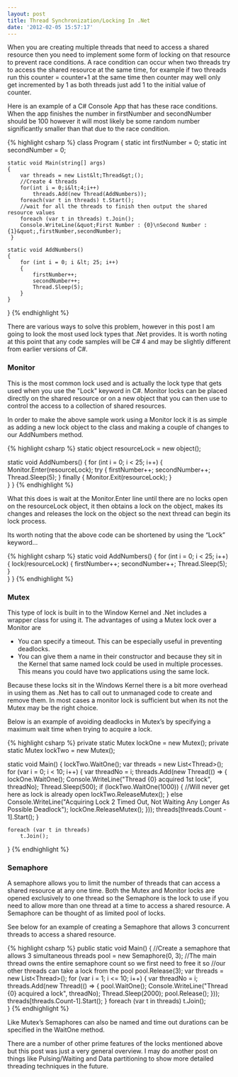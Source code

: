 ```yaml
---
layout: post
title: Thread Synchronization/Locking In .Net
date: '2012-02-05 15:57:17'
---
```

When you are creating multiple threads that need to access a shared resource then you need to implement some form of locking on that resource to prevent race conditions. A race condition can occur when two threads try to access the shared resource at the same time, for example if two threads run this counter = counter+1 at the same time then counter may well only get incremented by 1 as both threads just add 1 to the initial value of counter.

Here is an example of a C# Console App that has these race conditions. When the app finishes the number in firstNumber and secondNumber should be 100 however it will most likely be some random number significantly smaller than that due to the race condition.

 {% highlight csharp %}
 class Program
{
    static int firstNumber = 0;
    static int secondNumber = 0;

    static void Main(string[] args)
    {
        var threads = new List&lt;Thread&gt;();
        //Create 4 threads
        for(int i = 0;i&lt;4;i++)
            threads.Add(new Thread(AddNumbers));
        foreach(var t in threads) t.Start();
        //wait for all the threads to finish then output the shared resource values
        foreach (var t in threads) t.Join();
        Console.WriteLine(&quot;First Number : {0}\nSecond Number : {1}&quot;,firstNumber,secondNumber);
     }

    static void AddNumbers()
    {
        for (int i = 0; i &lt; 25; i++)
        {
            firstNumber++;
            secondNumber++;
            Thread.Sleep(5);
        }
    }
}
{% endhighlight %}

There are various ways to solve this problem, however in this post I am going to look the most used lock types that .Net provides. It is worth noting at this point that any code samples will be C# 4 and may be slightly different from earlier versions of C#.

### Monitor ###

This is the most common lock used and is actually the lock type that gets used when you use the &quot;Lock&quot; keyword in C#. Monitor locks can be placed directly on the shared resource or on a new object that you can then use to control the access to a collection of shared resources.

In order to make the above sample work using a Monitor lock it is as simple as adding a new lock object to the class and making a couple of changes to our AddNumbers method.


{% highlight csharp %}
static object resourceLock = new object();

static void AddNumbers()
{
    for (int i = 0; i &lt; 25; i++)
    {
        Monitor.Enter(resourceLock);
        try
        {
            firstNumber++;
            secondNumber++;
            Thread.Sleep(5);
        }
        finally
        {
            Monitor.Exit(resourceLock);
        }          
    }
}
{% endhighlight %}

What this does is wait at the Monitor.Enter line until there are no locks open on the resourceLock object, it then obtains a lock on the object, makes its changes and releases the lock on the object so the next thread can begin its lock process.

Its worth noting that the above code can be shortened by using the “Lock” keyword…

{% highlight csharp %}
static void AddNumbers()
{
    for (int i = 0; i &lt; 25; i++)
    {
        lock(resourceLock)
        {
            firstNumber++;
            secondNumber++;
            Thread.Sleep(5);
        }       
    }
}
{% endhighlight %}

### Mutex ###

This type of lock is built in to the Window Kernel and .Net includes a wrapper class for using it. The advantages of using a Mutex lock over a Monitor are

* You can specify a timeout. This can be especially useful in preventing deadlocks.
* You can give them a name in their constructor and because they sit in the Kernel that same named lock could be used in multiple processes. This means you could have two applications using the same lock.

Because these locks sit in the Windows Kernel there is a bit more overhead in using them as .Net has to call out to unmanaged code to create and remove them. In most cases a monitor lock is sufficient but when its not the Mutex may be the right choice.

Below is an example of avoiding deadlocks in Mutex’s by specifying a maximum wait time when trying to acquire a lock.

{% highlight csharp %}
private static Mutex lockOne = new Mutex();
private static Mutex lockTwo = new Mutex();

static void Main()
{
    lockTwo.WaitOne();
    var threads = new List&lt;Thread&gt;();
    for (var i = 0; i &lt; 10; i++)
    {
        var threadNo = i;
        threads.Add(new Thread(() =&gt;
               {
                   lockOne.WaitOne();
                   Console.WriteLine(&quot;Thread {0} acquired 1st lock&quot;, threadNo);
                   Thread.Sleep(500);
                   if (lockTwo.WaitOne(1000))
                   {
                       //Will never get here as lock is already open
                       lockTwo.ReleaseMutex();
                   }
                   else Console.WriteLine(&quot;Acquiring Lock 2 Timed Out, Not Waiting Any Longer As Possible Deadlock&quot;);
                   lockOne.ReleaseMutex();
               }));
        threads[threads.Count - 1].Start();
    }

    foreach (var t in threads)
        t.Join();
}
{% endhighlight %}

### Semaphore ###

A semaphore allows you to limit the number of threads that can access a shared resource at any one time. Both the Mutex and Monitor locks are opened exclusively to one thread so the Semaphore is the lock to use if you need to allow more than one thread at a time to access a shared resource. A Semaphore can be thought of as limited pool of locks.

See below for an example of creating a Semaphore that allows 3 concurrent threads to access a shared resource.

{% highlight csharp %}
public static void Main()
{
    //Create a semaphore that allows 3 simultaneous threads
    pool = new Semaphore(0, 3);
    //The main thread owns the entire semaphore count so we first need to free it so 
    //our other threads can take a lock from the pool
    pool.Release(3);
    var threads = new List&lt;Thread&gt;();
    for (var i = 1; i &lt;= 10; i++)
    {
        var threadNo = i;
        threads.Add(new Thread(() =&gt;
               {
                   pool.WaitOne();
                   Console.WriteLine(&quot;Thread {0} acquired a lock&quot;, threadNo);
                   Thread.Sleep(2000);
                   pool.Release();
               }));
        threads[threads.Count-1].Start();
    }
    foreach (var t in threads)
        t.Join();        
} 
{% endhighlight %}

Like Mutex’s Semaphores can also be named and time out durations can be specified in the WaitOne method.

There are a number of other prime features of the locks mentioned above but this post was just a very general overview. I may do another post on things like Pulsing/Waiting and Data partitioning to show more detailed threading techniques in the future.